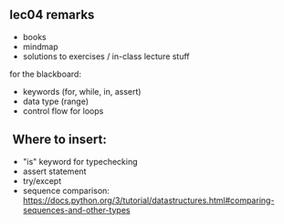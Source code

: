 
## lec04 remarks

* books
* mindmap
* solutions to exercises / in-class lecture stuff

for the blackboard:
* keywords (for, while, in, assert)
* data type (range)
* control flow for loops


##  Where to insert:
* "is" keyword for typechecking
* assert statement
* try/except
* sequence comparison: https://docs.python.org/3/tutorial/datastructures.html#comparing-sequences-and-other-types